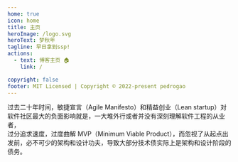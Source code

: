 ```yaml
---
home: true
icon: home
title: 主页
heroImage: /logo.svg
heroText: 梦秋年
tagline: 早日拿到ssp!
actions:
  - text: 博客主页 🏠
    link: /

copyright: false
footer: MIT Licensed | Copyright © 2022-present pedrogao
---
```


过去二十年时间，敏捷宣言（Agile Manifesto）和精益创业（Lean startup）对软件社区最大的负面影响就是，一大堆外行或者并没有深刻理解软件工程的从业者，  
过分追求速度，过度曲解 MVP（Minimum Viable Product），而忽视了从起点出发前，必不可少的架构和设计功夫，导致大部分技术债实际上是架构和设计阶段的债务。
